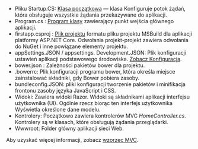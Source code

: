 * Pliku Startup.CS: [Klasa początkowa](xref:fundamentals/startup) — klasa Konfiguruje potok żądań, która obsługuje wszystkie żądania przekazywane do aplikacji.
* Program.cs : [Program klasy](xref:fundamentals/index) zawierający punkt wejścia głównego aplikacji.
* firstapp.csproj : [Plik projektu](/dotnet/articles/core/preview3/tools/csproj) formatu pliku projektu MSBuild dla aplikacji platformy ASP.NET Core. Odwołania projekt-projekt zawiera odwołania do NuGet i inne powiązane elementy projektu.
* appSettings.JSON / appsettings. Development.JSON: Plik konfiguracji ustawień aplikacji podstawowego środowiska. [Zobacz Konfiguracja](xref:fundamentals/configuration/index).
* bower.json : Zależności pakietów bower dla projektu.
* .bowerrc: Plik konfiguracji programu bower, która określa miejsce zainstalować składniki, gdy Bower pobiera zasoby.
* bundleconfig.JSON: pliki konfiguracji tworzenie pakietów i minifikacja frontonu zasoby języka JavaScript i CSS.
* Widoki: Zawiera widoki Razor. Widoki są składnikami aplikacji interfejsu użytkownika (UI). Ogólnie rzecz biorąc ten interfejs użytkownika Wyświetla określone dane modelu.
* Kontrolery: Początkowo zawiera kontrolerów MVC *HomeController.cs*. Kontrolery są w klasach, które obsługują żądania przeglądarki.
* Wwwroot: Folder główny aplikacji sieci Web.

Aby uzyskać więcej informacji, zobacz [wzorzec MVC](xref:mvc/overview).
